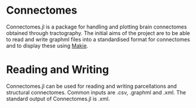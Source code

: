 # Connectomes

Connectomes.jl is a package for handling and plotting brain connectomes obtained through tractography. The initial aims of the project are to be able to read and write graphml files into a standardised format for connectomes and to display these using [Makie](http://makie.juliaplots.org/stable/).

# Reading and Writing 

Connectomes.jl can be used for reading and writing parcellations and structural connectomes. Common inputs are .csv, .graphml and .xml. The standard output of Connectomes.jl is .xml.  


